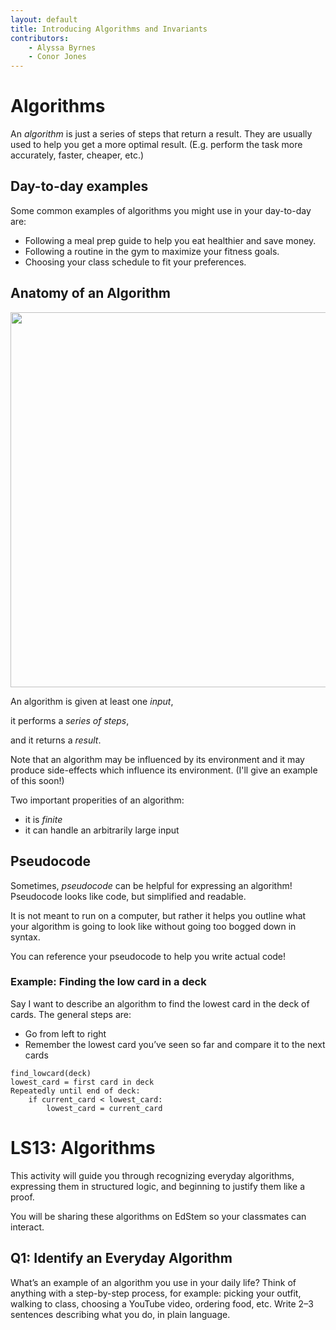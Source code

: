 ```yaml
---
layout: default
title: Introducing Algorithms and Invariants
contributors: 
    - Alyssa Byrnes
    - Conor Jones
---
```


# Algorithms

An *algorithm* is just a series of steps that return a result. They are usually used to help you get a more optimal result. (E.g. perform the task more accurately, faster, cheaper, etc.)

## Day-to-day examples

Some common examples of algorithms you might use in your day-to-day are:

- Following a meal prep guide to help you eat healthier and save money.
- Following a routine in the gym to maximize your fitness goals.
- Choosing your class schedule to fit your preferences. 

## Anatomy of an Algorithm

<img src="comp283/static/figs/algorithm.png" width="600"/>

An algorithm is given at least one *input*,

it performs a *series of steps*,

and it returns a *result*.

Note that an algorithm may be influenced by its environment and it may  produce side-effects which influence its environment. (I'll give an example of this soon!)

Two important properities of an algorithm: 

- it is *finite* 
- it can handle an arbitrarily large input 

## Pseudocode

Sometimes, *pseudocode* can be helpful for expressing an algorithm! 
Pseudocode looks like code, but simplified and readable.

It is not meant to run on a computer, but rather it helps you outline what your algorithm is going to look like without going too bogged down in syntax.

You can reference your pseudocode to help you write actual code!

### Example: Finding the low card in a deck

Say I want to describe an algorithm to find the lowest card in the deck of cards. The general steps are:

- Go from left to right
- Remember the lowest card you’ve seen so far and compare it to the next cards

```
find_lowcard(deck)
lowest_card = first card in deck
Repeatedly until end of deck:
	if current_card < lowest_card:
		lowest_card = current_card
```

# LS13: Algorithms

This activity will guide you through recognizing everyday algorithms, expressing them in structured logic, and beginning to justify them like a proof.

You will be sharing these algorithms on EdStem so your classmates can interact.

## Q1: Identify an Everyday Algorithm

What’s an example of an algorithm you use in your daily life?
Think of anything with a step-by-step process, for example: picking your outfit, walking to class, choosing a YouTube video, ordering food, etc.
Write 2–3 sentences describing what you do, in plain language.


